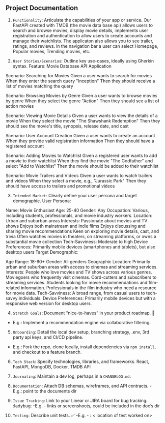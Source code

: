 ## Project Documentation

1. `Functionality`: Articulate the capabilities of your app or service.
Our FastAPI created with TMDB (the movie data base api) allows users to search and browse movies, display movie details, implements user registration and authentication to allow users to create accounts and manage their watchlists. The applicaton also allows you to see trailer, ratings, and reviews. In the navigation bar a user can select Homepage, Popular movies, Trending movies, etc.



2. `User Stories/Scenarios`: Outline key use-cases, ideally using Gherkin syntax.
Feature: Movie Database API Application

  Scenario: Searching for Movies
    Given a user wants to search for movies
    When they enter the search query "Inception"
    Then they should receive a list of movies matching the query

  Scenario: Browsing Movies by Genre
    Given a user wants to browse movies by genre
    When they select the genre "Action"
    Then they should see a list of action movies

  Scenario: Viewing Movie Details
    Given a user wants to view the details of a movie
    When they select the movie "The Shawshank Redemption"
    Then they should see the movie's title, synopsis, release date, and cast

  Scenario: User Account Creation
    Given a user wants to create an account
    When they provide valid registration information
    Then they should have a registered account

  Scenario: Adding Movies to Watchlist
    Given a registered user wants to add a movie to their watchlist
    When they find the movie "The Godfather" and select "Add to Watchlist"
    Then the movie should be added to their watchlist


  Scenario: Movie Trailers and Videos
    Given a user wants to watch trailers and videos
    When they select a movie, e.g., "Jurassic Park"
    Then they should have access to trailers and promotional videos



3. `Intended Market`: Clearly define your user persona and target demographic.
User Persona:

Name: Movie Enthusiast
Age: 25-40
Gender: Any
Occupation: Various, including students, professionals, and movie industry workers.
Location: Urban and suburban areas
Interests:
Passionate about movies and TV shows
Enjoys both mainstream and indie films
Enjoys discussing and sharing movie recommendations
Keen on exploring movie details, cast, and trivia
Often watches movies in theaters, on streaming platforms, or owns a substantial movie collection
Tech-Savviness: Moderate to high
Device Preferences: Primarily mobile devices (smartphones and tablets), but also desktop users
Target Demographic:

Age Range: 18-60+
Gender: All genders
Geographic Location: Primarily urban and suburban areas with access to cinemas and streaming services.
Interests:
People who love movies and TV shows across various genres.
Moviegoers who frequently visit cinemas.
Cord-cutters and subscribers to streaming services.
Students looking for movie recommendations and film-related information.
Professionals in the film industry who need a resource for movie data.
Tech-Savviness: A broad range, from casual users to tech-savvy individuals.
Device Preferences: Primarily mobile devices but with a responsive web version for desktop users.

4. `Stretch Goals`: Document “nice-to-haves” in your product roadmap. :rainbow:
- E.g.: Implement a recommendation engine via collaborative filtering.


5. `Onboarding`: Detail the local dev setup, branching strategy, .env, 3rd party api keys, and CI/CD pipeline.
- E.g.: Fork the repo, clone locally, install dependencies via `npm install`, and checkout to a feature branch.


6. `Tech Stack`: Specify technologies, libraries, and frameworks.
React, FastAPI, MongoDB, Docker, TMDB API


7. `Journaling`: Maintain a dev log, perhaps in a `CHANGELOG.md`.


8. `Documentation`: Attach DB schemas, wireframes, and API contracts. 
-E.g.: point to the documents dir


9. `Issue Tracking`: Link to your Linear or JIRA board for bug tracking. :ladybug:
-E.g. - links or screenshoots, could be included in the doc’s dir


10. `Testing`: Describe unit tests. :white_check_mark:
-E.g. - <student name> : < location of test worked on>

